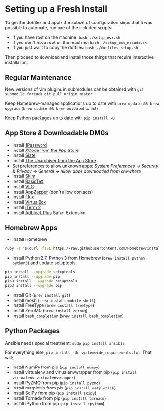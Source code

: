 # Setting up a Fresh Install

To get the dotfiles and apply the subset of configuration steps that it was possible to automate, run one of the included scripts:

  * If you have root on the machine: `bash ./setup_osx.sh`
  * If you don't have root on the machine: `bash ./setup_osx_nosudo.sh`
  * If you just want to copy the dotfiles: `bash ./dotfiles_setup.sh`

Then proceed to download and install those things that require interactive installation.

## Regular Maintenance

New versions of vim plugins in submodules can be obtained with `git submodule foreach git pull origin master`

Keep Homebrew-managed applications up to date with `brew update && brew upgrade` (`brew update && brew outdated` to list)

Keep Python packages up to date with `pip install -U`

## App Store & Downloadable DMGs

  - Install [1Password](http://1password.com/)
  - Install [XCode from the App Store](https://developer.apple.com/xcode/downloads/)
  - Install [Slate](https://github.com/jigish/slate)
  - Install [The Unarchiver from the App Store](https://itunes.apple.com/app/the-unarchiver/id425424353)
  - Set preferences to allow unknown apps: *System Preferences -> Security & Privacy -> General -> Allow apps downloaded from anywhere*
  - Install [Skim](http://skim-app.sourceforge.net)
  - Install [BasicTeX](https://tug.org/mactex/morepackages.html)
  - Install [VLC](http://videolan.org)
  - Install [AppZapper](http://appzapper.com) (don't allow contacts)
  - Install [f.lux](http://justgetflux.com) 
  - Install [VirtualBox](https://www.virtualbox.org/wiki/Downloads)
  - Install [iTerm 2](http://iterm2.com/downloads.html)
  - Install [Adblock Plus](https://adblockplus.org) Safari Extension

## Homebrew Apps

  - Install Homebrew
```bash
ruby -e "$(curl -fsSL https://raw.githubusercontent.com/Homebrew/install/master/install)"
```
  - Install Python 2.7, Python 3 from Homebrew (`brew install python python3`) and update setuptools
```bash
pip install --upgrade setuptools
pip install --upgrade pip
pip3 install --upgrade setuptools
pip3 install --upgrade pip
```
  - Install Git (`brew install git`)
  - Install mosh (`brew install mobile-shell`)
  - Install FreeType (`brew install freetype`)
  - Install ZeroMQ (`brew install zeromq`)
  - Install `bash_completion` (`brew install bash_completion`)

## Python Packages

Ansible needs special treatment: `sudo pip install ansible`.

For everything else, `pip install -Ur systemwide_requirements.txt`. That will:

  - Install NumPy from pip (`pip install numpy`)
  - Install virtualenv and virtualenvwrapper from pip (`pip install virtualenv virtualenvwrapper`)
  - Install PyZMQ from pip (`pip install pyzmq`)
  - Install matplotlib from pip (`pip install matplotlib`)
  - Install SciPy from pip (`pip install scipy`)
  - Install Tornado from pip (`pip install tornado`)
  - Install IPython from pip (`pip install ipython`)
